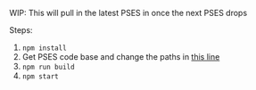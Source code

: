 
WIP: This will pull in the latest PSES in once the next PSES drops

Steps:

1. `npm install`
2. Get PSES code base and change the paths in [this line](https://github.com/tylerl0706/monaco-powershell/blob/master/src/json-server-launcher.ts#L14)
2. `npm run build`
3. `npm start`